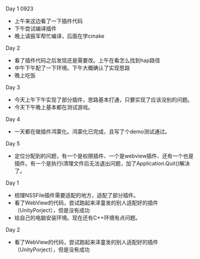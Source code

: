 Day 1 0923
* 上午来这边看了一下插件代码
* 下午尝试编译插件
* 晚上请振军帮忙编译，后面在学cmake

Day 2 
* 看了插件代码之后发现还是需要改。上午在看怎么找到hap路径
* 中午下午配了一下环境。下午大概确认了实现思路
* 晚上吃饭

Day 3
* 今天上午下午实现了部分插件，思路基本打通，只要实现了应该没别的问题。
* 今天下午晚上基本都在测试游戏。

Day 4
* 一天都在做插件鸿蒙化。鸿蒙化已完成，且写了个demo测试通过。

Day 5
* 定位分配到的问题，有一个是权限插件、一个是webview插件、还有一个也是插件。有一个是执行i清理文件后无法退出问题，加了Application.Quit()解决了。

Day 1
* 梳理NSSFile插件需要适配的地方，适配了部分插件。
* 看了WebView的代码，尝试跑起来泽童发的别人适配好的插件（UnityPorject），但是没有成功
* 给自己的电脑安装环境。现在还有C++环境有点问题。

Day 2
* 看了WebView的代码，尝试跑起来泽童发的别人适配好的插件（UnityPorject），但是没有成功

